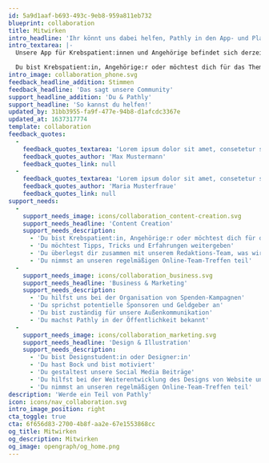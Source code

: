 ```yaml
---
id: 5a9d1aaf-b693-493c-9eb8-959a811eb732
blueprint: collaboration
title: Mitwirken
intro_headline: 'Ihr könnt uns dabei helfen, Pathly in den App- und Play Store zu bringen!'
intro_textarea: |-
  Unsere App für Krebspatient:innen und Angehörige befindet sich derzeit noch in der Entstehungsphase, weshalb wir stets auf der Suche nach Unterstützer:innen und neuen Impressionen sind.

  Du bist Krebspatient:in, Angehörige:r oder möchtest dich für das Thema stark machen? Du schreibst gern? Bist fit in Social Media, programmierst für dein Leben gerne, arbeitest dich gerne in neue Themen ein oder hast Bock uns zu sponsern? Fang jetzt an zu helfen, denn wir brauchen Dich!
intro_image: collaboration_phone.svg
feedback_headline_addition: Stimmen
feedback_headline: 'Das sagt unsere Community'
support_headline_addition: 'Du & Pathly'
support_headline: 'So kannst du helfen!'
updated_by: 31bb3955-fa9f-477e-94b8-d1afcdc3367e
updated_at: 1637317774
template: collaboration
feedback_quotes:
  -
    feedback_quotes_textarea: 'Lorem ipsum dolor sit amet, consetetur sadi elitr, sed diam nonumy eirmod tempor invidunt ut labore et do magna aliquyam erat, sed diam voluptua. At vero eos et accusam et justo duo dolores et ea rebum.'
    feedback_quotes_author: 'Max Mustermann'
    feedback_quotes_link: null
  -
    feedback_quotes_textarea: 'Lorem ipsum dolor sit amet, consetetur sadi elitr, sed diam nonumy eirmod tempor invidunt ut labore et do magna aliquyam erat, sed diam voluptua. At vero eos et accusam et justo duo dolores et ea rebum.'
    feedback_quotes_author: 'Maria Musterfraue'
    feedback_quotes_link: null
support_needs:
  -
    support_needs_image: icons/collaboration_content-creation.svg
    support_needs_headline: 'Content Creation'
    support_needs_description:
      - 'Du bist Krebspatient:in, Angehörige:r oder möchtest dich für das Thema stark machen'
      - 'Du möchtest Tipps, Tricks und Erfahrungen weitergeben'
      - 'Du überlegst dir zusammen mit unserem Redaktions-Team, was wir als nächstes posten wollen'
      - 'Du nimmst an unseren regelmäßigen Online-Team-Treffen teil'
  -
    support_needs_image: icons/collaboration_business.svg
    support_needs_headline: 'Business & Marketing'
    support_needs_description:
      - 'Du hilfst uns bei der Organisation von Spenden-Kampagnen'
      - 'Du sprichst potentielle Sponsoren und Geldgeber an'
      - 'Du bist zuständig für unsere Außenkommunikation'
      - 'Du machst Pathly in der Öffentlichkeit bekannt'
  -
    support_needs_image: icons/collaboration_marketing.svg
    support_needs_headline: 'Design & Illustration'
    support_needs_description:
      - 'Du bist Designstudent:in oder Designer:in'
      - 'Du hast Bock und bist motiviert'
      - 'Du gestaltest unsere Social Media Beiträge'
      - 'Du hilfst bei der Weiterentwicklung des Designs von Website und App'
      - 'Du nimmst an unseren regelmäßigen Online-Team-Treffen teil'
description: 'Werde ein Teil von Pathly'
icon: icons/nav_collaboration.svg
intro_image_position: right
cta_toggle: true
cta: 6f656d83-2700-4b8f-aa2e-67e1553868cc
og_title: Mitwirken
og_description: Mitwirken
og_image: opengraph/og_home.png
---
```

